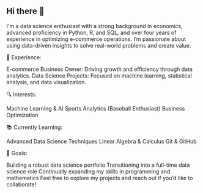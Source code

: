 ## Hi there 👋

I'm a data science enthusiast with a strong background in economics, advanced proficiency in Python, R, and SQL, and over four years of experience in optimizing e-commerce operations. I’m passionate about using data-driven insights to solve real-world problems and create value.

💼 Experience:

E-commerce Business Owner: Driving growth and efficiency through data analytics.
Data Science Projects: Focused on machine learning, statistical analysis, and data visualization.


🔍 Interests:

Machine Learning & AI
Sports Analytics (Baseball Enthusiast)
Business Optimization


📚 Currently Learning:

Advanced Data Science Techniques
Linear Algebra & Calculus
Git & GitHub


🎯 Goals:

Building a robust data science portfolio
Transitioning into a full-time data science role
Continually expanding my skills in programming and mathematics
Feel free to explore my projects and reach out if you’d like to collaborate!



